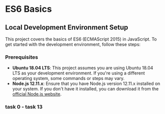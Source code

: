 # ES6 Basics

## Local Development Environment Setup

This project covers the basics of ES6 (ECMAScript 2015) in JavaScript. To get started with the development environment, follow these steps:

### Prerequisites

- **Ubuntu 18.04 LTS**: This project assumes you are using Ubuntu 18.04 LTS as your development environment. If you're using a different operating system, some commands or steps may vary.
- **Node.js 12.11.x**: Ensure that you have Node.js version 12.11.x installed on your system. If you don't have it installed, you can download it from the [official Node.js website](https://nodejs.org/).

### task 0 - task 13



